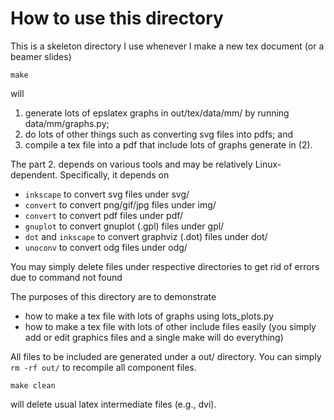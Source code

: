 # How to use this directory

This is a skeleton directory I use whenever I make a new tex document (or a beamer slides)

```
make
```

will

1. generate lots of epslatex graphs in out/tex/data/mm/ by running data/mm/graphs.py;
2. do lots of other things such as converting svg files into pdfs; and
3. compile a tex file into a pdf that include lots of graphs generate in (2).

The part 2. depends on various tools and may be relatively Linux-dependent.  Specifically, it depends on

* `inkscape` to convert svg files under svg/
* `convert` to convert png/gif/jpg files under img/
* `convert` to convert pdf files under pdf/
* `gnuplot` to convert gnuplot (.gpl) files under gpl/
* `dot` and `inkscape` to convert graphviz (.dot) files under dot/
* `unoconv` to convert odg files under odg/

You may simply delete files under respective directories to get rid of errors due to command not found

The purposes of this directory are to demonstrate
* how to make a tex file with lots of graphs using lots_plots.py
* how to make a tex file with lots of other include files easily (you simply add or edit graphics files and a single make will do everything)

All files to be included are generated under a out/ directory.
You can simply `rm -rf out/` to recompile all component files.

```
make clean
```

will delete usual latex intermediate files (e.g., dvi).

